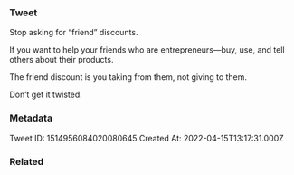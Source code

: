 ### Tweet
Stop asking for “friend” discounts. 

If you want to help your friends who are entrepreneurs—buy, use, and tell others about their products.

The friend discount is you taking from them, not giving to them.

Don’t get it twisted.

### Metadata
Tweet ID: 1514956084020080645
Created At: 2022-04-15T13:17:31.000Z

### Related

